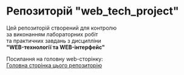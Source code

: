 # Репозиторій "web_tech_project"

Цей репозиторій створений для контролю  
за виконанням лабораторних робіт  
та практичних завдань з дисципліни  
**"WEB-технології та WEB-інтерфейс"**

Посилання на головну web-сторінку:  
[Головна сторінка цього репозиторію](https://volodey17.github.io/web_tech_project/)